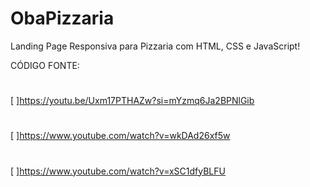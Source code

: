# ObaPizzaria
Landing Page Responsiva para Pizzaria com HTML, CSS e JavaScript!  

CÓDIGO FONTE:
#
[ ]https://youtu.be/Uxm17PTHAZw?si=mYzmq6Ja2BPNlGib
#
[ ]https://www.youtube.com/watch?v=wkDAd26xf5w
#
[ ]https://www.youtube.com/watch?v=xSC1dfyBLFU

